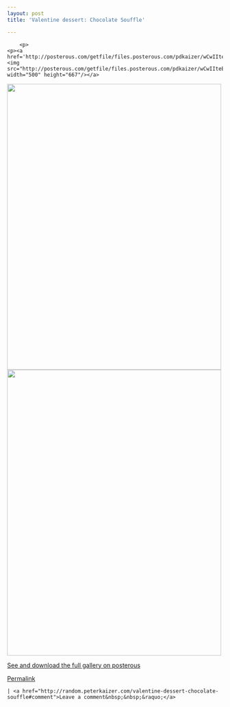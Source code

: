 ```yaml
---
layout: post
title: 'Valentine dessert: Chocolate Souffle'

---
```



        <p>
	<p><a href='http://posterous.com/getfile/files.posterous.com/pdkaizer/wCwIIteEfIJJDJFJnvlkncquiIDjGyykDGlvudmCbCxfruarCJGraspmADmz/IMG_0036.jpg.scaled1000.jpg'><img src="http://posterous.com/getfile/files.posterous.com/pdkaizer/wCwIIteEfIJJDJFJnvlkncquiIDjGyykDGlvudmCbCxfruarCJGraspmADmz/IMG_0036.jpg.scaled500.jpg" width="500" height="667"/></a>
<a href='http://posterous.com/getfile/files.posterous.com/pdkaizer/IGdJdnctxjwrhpkzDIwuvGqkmsndrjdGosgiuFdmnzIoEfoAfmstFefrHwyp/IMG_0037.jpg.scaled1000.jpg'><img src="http://posterous.com/getfile/files.posterous.com/pdkaizer/IGdJdnctxjwrhpkzDIwuvGqkmsndrjdGosgiuFdmnzIoEfoAfmstFefrHwyp/IMG_0037.jpg.scaled500.jpg" width="500" height="667"/></a>
<a href='http://posterous.com/getfile/files.posterous.com/pdkaizer/aBuGiAIAprcCqhAhAChbJbyvahusAurBfIwqfdcGIftjmwtmmEsdqpFyAslF/IMG_0038.jpg.scaled1000.jpg'><img src="http://posterous.com/getfile/files.posterous.com/pdkaizer/aBuGiAIAprcCqhAhAChbJbyvahusAurBfIwqfdcGIftjmwtmmEsdqpFyAslF/IMG_0038.jpg.scaled500.jpg" width="500" height="667"/></a>
<div><a href='http://random.peterkaizer.com/valentine-dessert-chocolate-souffle'>See and download the full gallery on posterous</a></div></p>
	
</p>

<p><a href="http://random.peterkaizer.com/valentine-dessert-chocolate-souffle">Permalink</a> 

	| <a href="http://random.peterkaizer.com/valentine-dessert-chocolate-souffle#comment">Leave a comment&nbsp;&nbsp;&raquo;</a>

</p>
      
